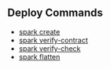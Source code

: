 ## Deploy Commands

- [spark create](./spark-create.md)
- [spark verify-contract](./spark-verify-contract.md)
- [spark verify-check](./spark-verify-check.md)
- [spark flatten](./spark-flatten.md)
